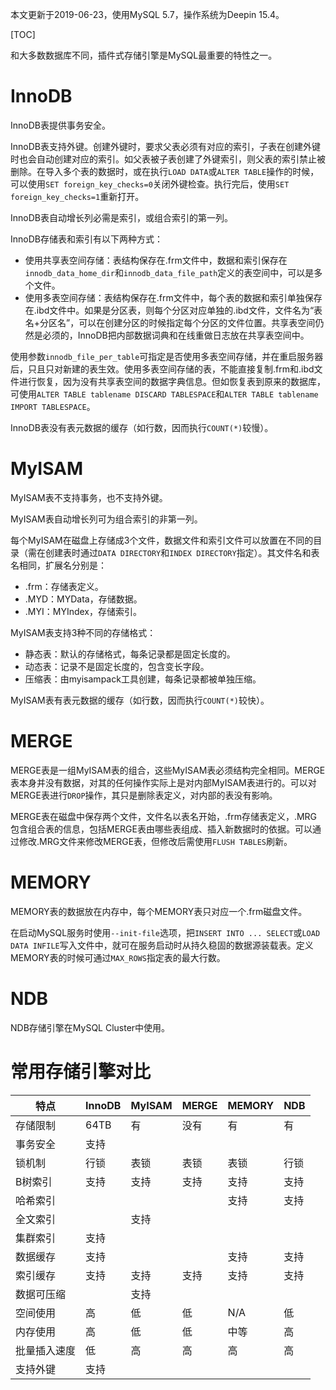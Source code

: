 本文更新于2019-06-23，使用MySQL 5.7，操作系统为Deepin 15.4。

[TOC]

和大多数数据库不同，插件式存储引擎是MySQL最重要的特性之一。

# InnoDB

InnoDB表提供事务安全。

InnoDB表支持外键。创建外键时，要求父表必须有对应的索引，子表在创建外键时也会自动创建对应的索引。如父表被子表创建了外键索引，则父表的索引禁止被删除。在导入多个表的数据时，或在执行`LOAD DATA`或`ALTER TABLE`操作的时候，可以使用`SET foreign_key_checks=0`关闭外键检查。执行完后，使用`SET foreign_key_checks=1`重新打开。

InnoDB表自动增长列必需是索引，或组合索引的第一列。

InnoDB存储表和索引有以下两种方式：

* 使用共享表空间存储：表结构保存在.frm文件中，数据和索引保存在`innodb_data_home_dir`和`innodb_data_file_path`定义的表空间中，可以是多个文件。
* 使用多表空间存储：表结构保存在.frm文件中，每个表的数据和索引单独保存在.ibd文件中。如果是分区表，则每个分区对应单独的.ibd文件，文件名为“表名+分区名”，可以在创建分区的时候指定每个分区的文件位置。共享表空间仍然是必须的，InnoDB把内部数据词典和在线重做日志放在共享表空间中。

使用参数`innodb_file_per_table`可指定是否使用多表空间存储，并在重启服务器后，只且只对新建的表生效。使用多表空间存储的表，不能直接复制.frm和.ibd文件进行恢复，因为没有共享表空间的数据字典信息。但如恢复表到原来的数据库，可使用`ALTER TABLE tablename DISCARD TABLESPACE`和`ALTER TABLE tablename IMPORT TABLESPACE`。

InnoDB表没有表元数据的缓存（如行数，因而执行`COUNT(*)`较慢）。

# MyISAM

MyISAM表不支持事务，也不支持外键。

MyISAM表自动增长列可为组合索引的非第一列。

每个MyISAM在磁盘上存储成3个文件，数据文件和索引文件可以放置在不同的目录（需在创建表时通过`DATA DIRECTORY`和`INDEX DIRECTORY`指定）。其文件名和表名相同，扩展名分别是：

* .frm：存储表定义。
* .MYD：MYData，存储数据。
* .MYI：MYIndex，存储索引。

MyISAM表支持3种不同的存储格式：

* 静态表：默认的存储格式，每条记录都是固定长度的。
* 动态表：记录不是固定长度的，包含变长字段。
* 压缩表：由myisampack工具创建，每条记录都被单独压缩。

MyISAM表有表元数据的缓存（如行数，因而执行`COUNT(*)`较快）。

# MERGE

MERGE表是一组MyISAM表的组合，这些MyISAM表必须结构完全相同。MERGE表本身并没有数据，对其的任何操作实际上是对内部MyISAM表进行的。可以对MERGE表进行`DROP`操作，其只是删除表定义，对内部的表没有影响。

MERGE表在磁盘中保存两个文件，文件名以表名开始，.frm存储表定义，.MRG包含组合表的信息，包括MERGE表由哪些表组成、插入新数据时的依据。可以通过修改.MRG文件来修改MERGE表，但修改后需使用`FLUSH TABLES`刷新。

# MEMORY

MEMORY表的数据放在内存中，每个MEMORY表只对应一个.frm磁盘文件。

在启动MySQL服务时使用`--init-file`选项，把`INSERT INTO ... SELECT`或`LOAD DATA INFILE`写入文件中，就可在服务启动时从持久稳固的数据源装载表。定义MEMORY表的时候可通过`MAX_ROWS`指定表的最大行数。

# NDB

NDB存储引擎在MySQL Cluster中使用。

# 常用存储引擎对比

| 特点        | InnoDB | MyISAM | MERGE | MEMORY | NDB    |
| ---------- | ------ | ------ | ----- | ------ | ------ |
| 存储限制    | 64TB   | 有     | 没有   | 有      | 有     |
| 事务安全    | 支持    |       |        |        |        |
| 锁机制      | 行锁   | 表锁   | 表锁    | 表锁    | 行锁   |
| B树索引     | 支持   | 支持   | 支持    | 支持    | 支持   |
| 哈希索引    |        |       |        | 支持    | 支持    |
| 全文索引    |        | 支持   |        |        |        |
| 集群索引    | 支持   |        |        |        |        |
| 数据缓存    | 支持   |        |        | 支持    | 支持    |
| 索引缓存    | 支持   | 支持    | 支持   | 支持    | 支持    |
| 数据可压缩  |        | 支持    |       |        |         |
| 空间使用    | 高     | 低     | 低     | N/A    | 低      |
| 内存使用    | 高     | 低     | 低     | 中等    | 高      |
| 批量插入速度 | 低     | 高     | 高     | 高     | 高      |
| 支持外键    | 支持   |        |        |        |         |
